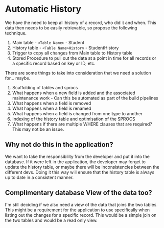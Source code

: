 # Automatic History

We have the need to keep all history of a record, who did it and when.  This data then needs to be easily retrievable, so propose the following technique.

1. Main table - ```<Table Name>``` - Student
2. History table - ```<Table Name>History``` - StudentHistory
3. Trigger to copy all changes from Main table to History table
4. Stored Procedure to pull out the data at a point in time for all records or a specific record based on key or ID, etc.

There are some things to take into consideration that we need a solution for... maybe.

1. Scaffolding of tables and sprocs
2. What happens when a new field is added and the associated maintenance work - Can this be automated as part of the build pipelines
3. What happens when a field is removed
4. What happens when a field is renamed
5. What happens when a field is changed from one type to another
6. Indexing of the history table and optimisation of the SPROCS
7. What happens if there are multiple WHERE clauses that are required?  This may not be an issue.

## Why not do this in the application?
We want to take the responsibility from the developer and put it into the database.  If it were left in the application, the developer may forget to update the history table, or maybe there will be inconsistencies between the different devs.  Doing it this way will ensure that the history table is always up to date in a consistent manner.

## Complimentary database View of the data too?
I'm still deciding if we also need a view of the data that joins the two tables.  This might be a requirement for the application to use specifically when listing out the changes for a specific record.  This would be a simple join on the two tables and would be a read only view.